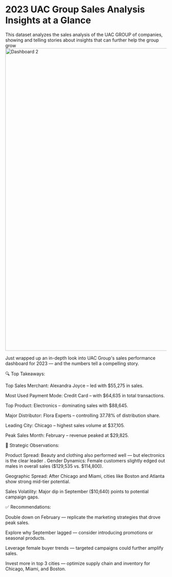 # 2023 UAC Group Sales Analysis Insights at a Glance
This dataset analyzes the sales analysis of the UAC GROUP of companies, showing and telling stories about insights that can further help the group grow
<img width="943" alt="Dashboard 2" src="https://github.com/user-attachments/assets/95748bbe-a68f-43f2-9020-b61d1f8ff601" />

Just wrapped up an in-depth look into UAC Group's sales performance dashboard for 2023 — and the numbers tell a compelling story.

🔍 Top Takeaways:

Top Sales Merchant: Alexandra Joyce – led with $55,275 in sales.

Most Used Payment Mode: Credit Card – with $64,635 in total transactions.

Top Product: Electronics – dominating sales with $88,645.

Major Distributor: Flora Experts – controlling 37.78% of distribution share.

Leading City: Chicago – highest sales volume at $37,105.

Peak Sales Month: February – revenue peaked at $29,825.

🧠 Strategic Observations:

Product Spread: Beauty and clothing also performed well — but electronics is the clear leader
.
Gender Dynamics: Female customers slightly edged out males in overall sales ($129,535 vs. $114,800).

Geographic Spread: After Chicago and Miami, cities like Boston and Atlanta show strong mid-tier potential.

Sales Volatility: Major dip in September ($10,640) points to potential campaign gaps.

✅ Recommendations:

  Double down on February — replicate the marketing strategies that drove peak sales.
  
  Explore why September lagged — consider introducing promotions or seasonal products.
  
  Leverage female buyer trends — targeted campaigns could further amplify sales.
  
  Invest more in top 3 cities — optimize supply chain and inventory for Chicago, Miami, and Boston.
